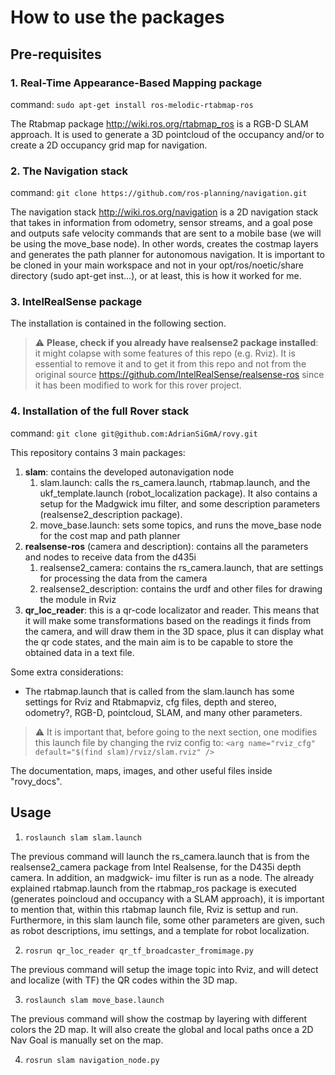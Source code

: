 # How to use the packages #

## Pre-requisites ##

### 1. Real-Time Appearance-Based Mapping package ###

command: `sudo apt-get install ros-melodic-rtabmap-ros`

The Rtabmap package http://wiki.ros.org/rtabmap_ros is a RGB-D SLAM approach. It is used to generate a 3D pointcloud of the occupancy and/or to create a 2D occupancy grid map for navigation.

### 2. The Navigation stack ###

command: `git clone https://github.com/ros-planning/navigation.git`

The navigation stack http://wiki.ros.org/navigation is a 2D navigation stack that takes in information from odometry, sensor streams, and a goal pose and outputs safe velocity commands that are sent to a mobile base (we will be using the move_base node). In other words, creates the costmap layers and generates the path planner for autonomous navigation. It is important to be cloned in your main workspace and not in your opt/ros/noetic/share directory (sudo apt-get inst...), or at least, this is how it worked for me.

### 3. IntelRealSense package ### 

The installation is contained in the following section.

> :warning: **Please, check if you already have realsense2 package installed**: it might colapse with some features of this repo (e.g. Rviz). It is essential to remove it and to get it from this repo and not from the original source https://github.com/IntelRealSense/realsense-ros since it has been modified to work for this rover project.

### 4. Installation of the full Rover stack ###

command: `git clone git@github.com:AdrianSiGmA/rovy.git`

This repository contains 3 main packages:
1. **slam**: contains the developed autonavigation node
     1. slam.launch: calls the rs_camera.launch, rtabmap.launch, and the ukf_template.launch (robot_localization package). It also contains a setup for the Madgwick imu filter, and some description parameters (realsense2_description package).
     2. move_base.launch: sets some topics, and runs the move_base node for the cost map and path planner
2. **realsense-ros** (camera and description): contains all the parameters and nodes to receive data from the d435i
     1. realsense2_camera: contains the rs_camera.launch, that are settings for processing the data from the camera
     2. realsense2_description: contains the urdf and other files for drawing the module in Rviz
3. **qr_loc_reader**: this is a qr-code localizator and reader. This means that it will make some transformations based on the readings it finds from the camera, and will draw them in the 3D space, plus it can display what the qr code states, and the main aim is to be capable to store the obtained data in a text file. 

Some extra considerations:

- The rtabmap.launch that is called from the slam.launch has some settings for Rviz and Rtabmapviz, cfg files, depth and stereo, odometry?, RGB-D, pointcloud, SLAM, and many other parameters. 

> :warning: It is important that, before going to the next section, one modifies this launch file by changing the rviz config to: `<arg name="rviz_cfg"                default="$(find slam)/rviz/slam.rviz" />`

The documentation, maps, images, and other useful files inside "rovy_docs".

## Usage ##

1. `roslaunch slam slam.launch`

The previous command will launch the rs_camera.launch that is from the realsense2_camera package from Intel Realsense, for the D435i depth camera. In addition, an madgwick- imu filter is run as a node. The already explained rtabmap.launch from the rtabmap_ros package is executed (generates poincloud and occupancy with a SLAM approach), it is important to mention that, within this rtabmap launch file, Rviz is settup and run. Furthermore, in this slam launch file, some other parameters are given, such as robot descriptions, imu settings, and a template for robot localization. 

2. `rosrun qr_loc_reader qr_tf_broadcaster_fromimage.py`

The previous command will setup the image topic into Rviz, and will detect and localize (with TF) the QR codes within the 3D map.

3. `roslaunch slam move_base.launch`

The previous command will show the costmap by layering with different colors the 2D map. It will also create the global and local paths once a 2D Nav Goal is manually set on the map.

4. `rosrun slam navigation_node.py`